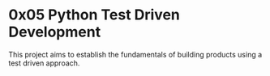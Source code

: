 # 0x05 Python Test Driven Development

This project aims to establish the fundamentals of building products using a test driven approach.
